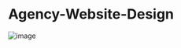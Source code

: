 # Agency-Website-Design
![image](https://user-images.githubusercontent.com/92163071/212302696-58db599d-0356-4813-a24e-ddf15b1805e4.png)
